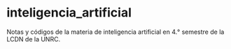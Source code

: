 # inteligencia_artificial
Notas y códigos de la materia de inteligencia artificial en 4.° semestre de la LCDN de la UNRC.
